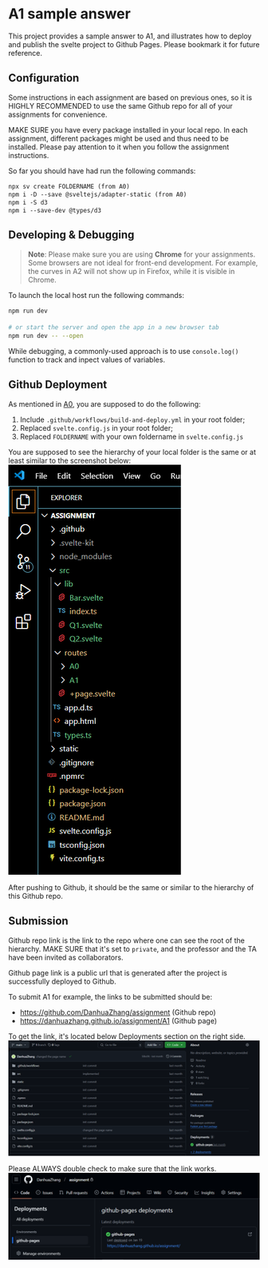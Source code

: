 # A1 sample answer

This project provides a sample answer to A1, and illustrates how to deploy and publish the svelte project to Github Pages. Please bookmark it for future reference.

## Configuration

Some instructions in each assignment are based on previous ones, so it is HIGHLY RECOMMENDED to use the same Github repo for all of your assignments for convenience. 

MAKE SURE you have every package installed in your local repo. In each assignment, different packages might be used and thus need to be installed. Please pay attention to it when you follow the assignment instructions.

So far you should have had run the following commands:
```
npx sv create FOLDERNAME (from A0)
npm i -D --save @sveltejs/adapter-static (from A0)
npm i -S d3
npm i --save-dev @types/d3
```
## Developing & Debugging


> **Note**: Please make sure you are using **Chrome** for your assignments. Some browsers are not ideal for front-end development. For example, the curves in A2 will not show up in Firefox, while it is visible in Chrome.

To launch the local host run the following commands:

```bash
npm run dev

# or start the server and open the app in a new browser tab
npm run dev -- --open
```


While debugging, a commonly-used approach is to use `console.log()` function to track and inpect values of variables.


## Github Deployment

As mentioned in [A0](https://github.com/Visual-Intelligence-UMN/5609Visualization-Assignments/tree/main/A0-Setup), you are supposed to do the following:
1. Include `.github/workflows/build-and-deploy.yml` in your root folder;
2. Replaced `svelte.config.js` in your root folder;
3. Replaced `FOLDERNAME` with your own foldername in `svelte.config.js`

You are supposed to see the hierarchy of your local folder is the same or at least similar to the screenshot below:
![vs code repo hierarchy](./static/image.png)

After pushing to Github, it should be the same or similar to the hierarchy of this Github repo.

## Submission

Github repo link is the link to the repo where one can see the root of the hierarchy. MAKE SURE that it's set to `private`, and the professor and the TA have been invited as collaborators. 


Github page link is a public url that is generated after the project is successfully deployed to Github.

To submit A1 for example, the links to be submitted should be:
- https://github.com/DanhuaZhang/assignment (Github repo)
- https://danhuazhang.github.io/assignment/A1 (Github page)

To get the link, it's located below Deployments section on the right side.
![Github release location](./static/release.png)

Please ALWAYS double check to make sure that the link works.
![Github page link location](./static/githubpage.png)